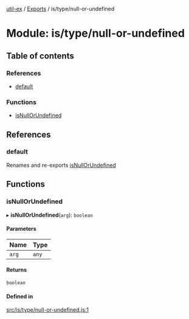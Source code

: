 [util-ex](../README.md) / [Exports](../modules.md) / is/type/null-or-undefined

# Module: is/type/null-or-undefined

## Table of contents

### References

- [default](is_type_null_or_undefined.md#default)

### Functions

- [isNullOrUndefined](is_type_null_or_undefined.md#isnullorundefined)

## References

### default

Renames and re-exports [isNullOrUndefined](is_type_null_or_undefined.md#isnullorundefined)

## Functions

### isNullOrUndefined

▸ **isNullOrUndefined**(`arg`): `boolean`

#### Parameters

| Name | Type |
| :------ | :------ |
| `arg` | `any` |

#### Returns

`boolean`

#### Defined in

[src/is/type/null-or-undefined.js:1](https://github.com/snowyu/util-ex.js/blob/8694781/src/is/type/null-or-undefined.js#L1)
